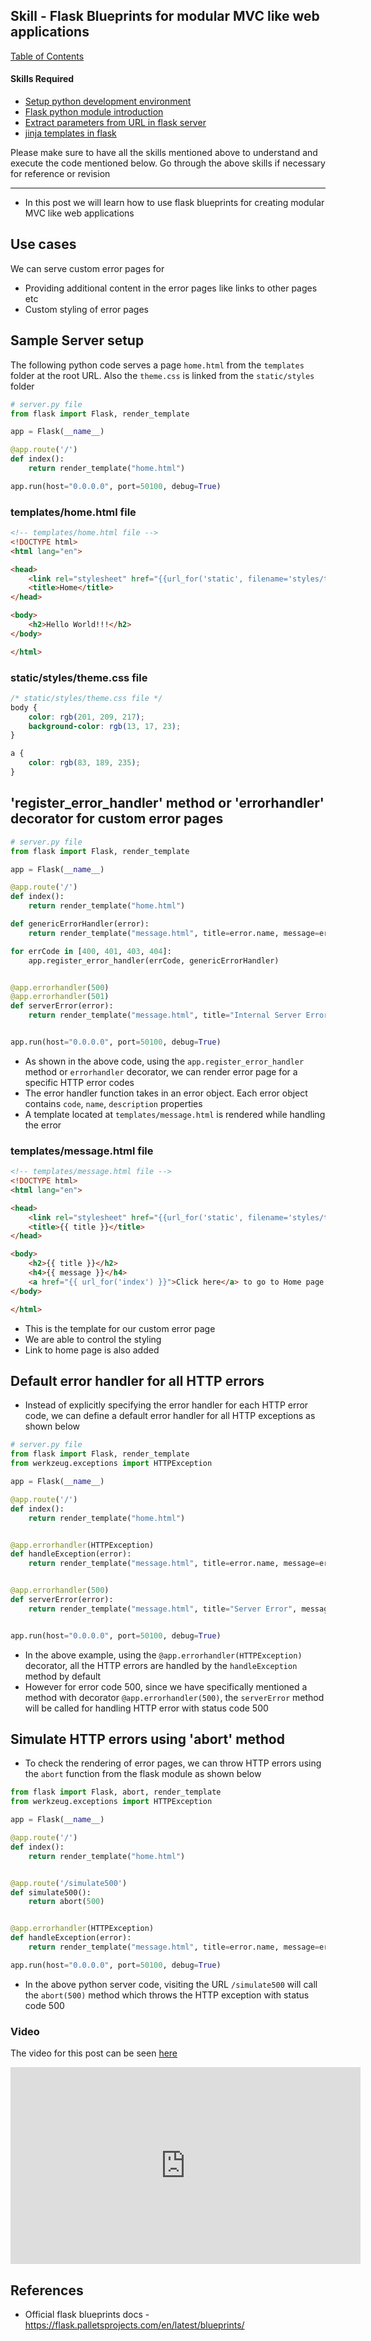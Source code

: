 ## Skill - Flask Blueprints for modular MVC like web applications

[Table of Contents](https://nagasudhir.blogspot.com/2020/04/taming-python-table-of-contents.html)

#### Skills Required
* [Setup python development environment](https://nagasudhir.blogspot.com/2020/04/setup-python-development-environment_14.html)
* [Flask python module introduction](https://nagasudhir.blogspot.com/2022/04/flask-python-module-introduction-for.html)
* [Extract parameters from URL in flask server](https://nagasudhir.blogspot.com/2022/04/extract-parameters-from-url-in-flask.html)
* [jinja templates in flask](https://nagasudhir.blogspot.com/2022/04/jinja-templates-in-flask.html)

Please make sure to have all the skills mentioned above to understand and execute the code mentioned below. Go through the above skills if necessary for reference or revision

<hr/>

* In this post we will learn how to use flask blueprints for creating modular MVC like web applications

## Use cases
We can serve custom error pages for
* Providing additional content in the error pages like links to other pages etc
* Custom styling of error pages

## Sample Server setup
The following python code serves a page `home.html` from the `templates` folder at the root URL. Also the `theme.css` is linked from the `static/styles` folder
```py
# server.py file
from flask import Flask, render_template

app = Flask(__name__)

@app.route('/')
def index():
    return render_template("home.html")

app.run(host="0.0.0.0", port=50100, debug=True)
```

### templates/home.html file
```html
<!-- templates/home.html file -->
<!DOCTYPE html>
<html lang="en">

<head>
    <link rel="stylesheet" href="{{url_for('static', filename='styles/theme.css')}}">
    <title>Home</title>
</head>

<body>
    <h2>Hello World!!!</h2>
</body>

</html>
```

### static/styles/theme.css file
```css
/* static/styles/theme.css file */
body {
    color: rgb(201, 209, 217);
    background-color: rgb(13, 17, 23);
}

a {
    color: rgb(83, 189, 235);
}
```

## 'register_error_handler' method or 'errorhandler' decorator for custom error pages
```py
# server.py file
from flask import Flask, render_template

app = Flask(__name__)

@app.route('/')
def index():
    return render_template("home.html")

def genericErrorHandler(error):
    return render_template("message.html", title=error.name, message=error.description), error.code

for errCode in [400, 401, 403, 404]:
    app.register_error_handler(errCode, genericErrorHandler)


@app.errorhandler(500)
@app.errorhandler(501)
def serverError(error):
    return render_template("message.html", title="Internal Server Error", message="Some Internal Error occured..."), error.code


app.run(host="0.0.0.0", port=50100, debug=True)
```

* As shown in the above code, using the `app.register_error_handler` method or `errorhandler` decorator, we can render error page for a specific HTTP error codes
* The error handler function takes in an error object. Each error object contains `code`, `name`, `description` properties
* A template located at `templates/message.html` is rendered while handling the error

### templates/message.html file
```html
<!-- templates/message.html file -->
<!DOCTYPE html>
<html lang="en">

<head>
    <link rel="stylesheet" href="{{url_for('static', filename='styles/theme.css')}}">
    <title>{{ title }}</title>
</head>

<body>
    <h2>{{ title }}</h2>
    <h4>{{ message }}</h4>
    <a href="{{ url_for('index') }}">Click here</a> to go to Home page
</body>

</html>
```
* This is the template for our custom error page
* We are able to control the styling 
* Link to home page is also added 

## Default error handler for all HTTP errors
* Instead of explicitly specifying the error handler for each HTTP error code, we can define a default error handler for all HTTP exceptions as shown below

```py
# server.py file
from flask import Flask, render_template
from werkzeug.exceptions import HTTPException

app = Flask(__name__)

@app.route('/')
def index():
    return render_template("home.html")


@app.errorhandler(HTTPException)
def handleException(error):
    return render_template("message.html", title=error.name, message=error.description), error.code


@app.errorhandler(500)
def serverError(error):
    return render_template("message.html", title="Server Error", message="Oops, some error occured..."), error.code


app.run(host="0.0.0.0", port=50100, debug=True)
```

* In the above example, using the `@app.errorhandler(HTTPException)` decorator, all the HTTP errors are handled by the `handleException` method by default
* However for error code 500, since we have specifically mentioned a method with decorator `@app.errorhandler(500)`, the `serverError` method will be called for handling HTTP error with status code 500

## Simulate HTTP errors using 'abort' method
* To check the rendering of error pages, we can throw HTTP errors using the `abort` function from the flask module as shown below  

```py
from flask import Flask, abort, render_template
from werkzeug.exceptions import HTTPException

app = Flask(__name__)

@app.route('/')
def index():
    return render_template("home.html")


@app.route('/simulate500')
def simulate500():
    return abort(500)


@app.errorhandler(HTTPException)
def handleException(error):
    return render_template("message.html", title=error.name, message=error.description), error.code

app.run(host="0.0.0.0", port=50100, debug=True)
```
* In the above python server code, visiting the URL `/simulate500` will call the `abort(500)` method which throws the HTTP exception with status code 500

### Video
The video for this post can be seen [here](https://youtu.be/FlSDIqauUDY)

<iframe width="560" height="315" src="https://www.youtube.com/embed/FlSDIqauUDY" title="YouTube video player" frameborder="0" allow="accelerometer; autoplay; clipboard-write; encrypted-media; gyroscope; picture-in-picture" allowfullscreen></iframe>

## References
* Official flask blueprints docs - https://flask.palletsprojects.com/en/latest/blueprints/

<!--stackedit_data:
eyJoaXN0b3J5IjpbLTE0ODUzMDk5MTcsLTE1MDYyNTI2ODksNz
MwOTk4MTE2XX0=
-->